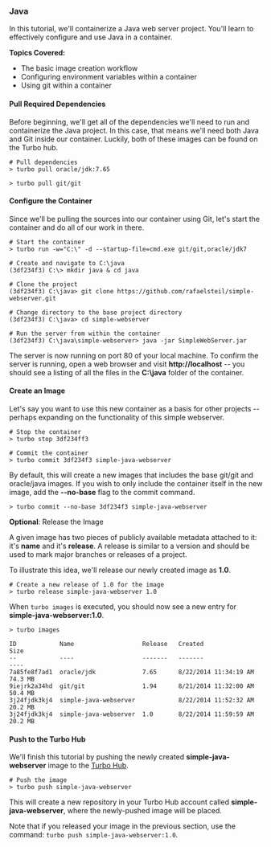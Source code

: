 ### Java

In this tutorial, we'll containerize a Java web server project. You'll learn to effectively configure and use Java in a container.

**Topics Covered:**

- The basic image creation workflow
- Configuring environment variables within a container
- Using git within a container

#### Pull Required Dependencies

Before beginning, we'll get all of the dependencies we'll need to run and containerize the Java project. In this case, that means we'll need both Java and Git inside our container. Luckily, both of these images can be found on the Turbo hub. 

```
# Pull dependencies
> turbo pull oracle/jdk:7.65

> turbo pull git/git
```

#### Configure the Container

Since we'll be pulling the sources into our container using Git, let's start the container and do all of our work in there. 

```
# Start the container
> turbo run -w="C:\" -d --startup-file=cmd.exe git/git,oracle/jdk7

# Create and navigate to C:\java
(3df234f3) C:\> mkdir java & cd java

# Clone the project
(3df234f3) C:\java> git clone https://github.com/rafaelsteil/simple-webserver.git

# Change directory to the base project directory
(3df234f3) C:\java> cd simple-webserver

# Run the server from within the container
(3df234f3) C:\java\simple-webserver> java -jar SimpleWebServer.jar
```

The server is now running on port 80 of your local machine. To confirm the server is running, open a web browser and visit **http://localhost** -- you should see a listing of all the files in the **C:\\java** folder of the container. 

#### Create an Image

Let's say you want to use this new container as a basis for other projects -- perhaps expanding on the functionality of this simple webserver. 

```
# Stop the container
> turbo stop 3df234ff3

# Commit the container
> turbo commit 3df234f3 simple-java-webserver
```

By default, this will create a new images that includes the base git/git and oracle/java images. If you wish to only include the container itself in the new image, add the **--no-base** flag to the commit command. 

```
> turbo commit --no-base 3df234f3 simple-java-webserver
```

**Optional**: Release the Image

A given image has two pieces of publicly available metadata attached to it: it's **name** and it's **release**. A release is similar to a version and should be used to mark major branches or releases of a project. 

To illustrate this idea, we'll release our newly created image as **1.0**.

```
# Create a new release of 1.0 for the image
> turbo release simple-java-webserver 1.0
```

When `turbo images` is executed, you should now see a new entry for **simple-java-webserver:1.0**.

```
> turbo images

ID            Name                   Release   Created                Size
--            ----                   -------   -------                ----
7a85fe8f7ad1  oracle/jdk 		 	 7.65      8/22/2014 11:34:19 AM  74.3 MB
9iejrk2a34hd  git/git 		         1.94      8/21/2014 11:32:00 AM  50.4 MB
3j24fjdk3kj4  simple-java-webserver            8/22/2014 11:52:32 AM  20.2 MB
3j24fjdk3kj4  simple-java-webserver  1.0       8/22/2014 11:59:59 AM  20.2 MB
```

#### Push to the Turbo Hub

We'll finish this tutorial by pushing the newly created **simple-java-webserver** image to the [Turbo Hub](/hub). 

```
# Push the image
> turbo push simple-java-webserver
```

This will create a new repository in your Turbo Hub account called **simple-java-webserver**, where the newly-pushed image will be placed. 

Note that if you released your image in the previous section, use the command: `turbo push simple-java-webserver:1.0`. 